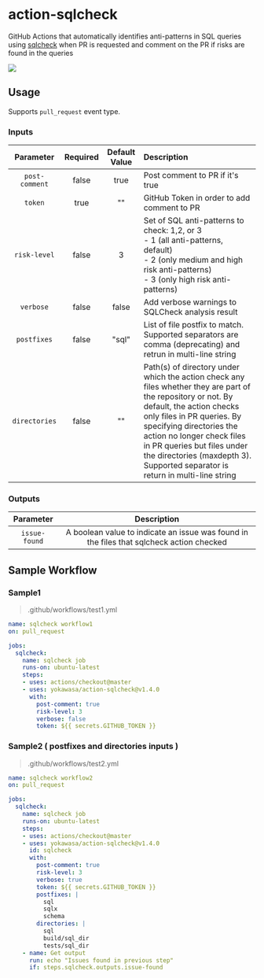 # action-sqlcheck

GitHub Actions that automatically identifies anti-patterns in SQL queries using [sqlcheck](https://github.com/jarulraj/sqlcheck) when PR is requested  and comment on the PR if risks are found in the queries  

![](assets/action-sqlcheck-pr-comment.png)

## Usage

Supports `pull_request` event type.

### Inputs
|Parameter|Required|Default Value|Description|
|:--:|:--:|:--:|:--|
|`post-comment`|false|true|Post comment to PR if it's true|
|`token`|true|""|GitHub Token in order to add comment to PR|
|`risk-level`|false|3|Set of SQL anti-patterns to check: 1,2, or 3<br>- 1 (all anti-patterns, default)<br>- 2 (only medium and high risk anti-patterns)<br> - 3 (only high risk anti-patterns) |
|`verbose`|false|false|Add verbose warnings to SQLCheck analysis result|
|`postfixes`|false|"sql"| List of file postfix to match. Supported separators are comma (deprecating) and retrun in multi-line string |
|`directories`|false|""| Path(s) of directory under which the action check any files whether they are part of the repository or not. By default, the action checks only files in PR queries. By specifying directories the action no longer check files in PR queries but files under the directories (maxdepth 3). Supported separator is return in multi-line string |

### Outputs

|Parameter|Description|
|:--:|:--:|
|`issue-found`| A boolean value to indicate an issue was found in the files that sqlcheck action checked |

## Sample Workflow

### Sample1

> .github/workflows/test1.yml

```yaml
name: sqlcheck workflow1
on: pull_request

jobs:
  sqlcheck:
    name: sqlcheck job
    runs-on: ubuntu-latest
    steps:
    - uses: actions/checkout@master
    - uses: yokawasa/action-sqlcheck@v1.4.0
      with:
        post-comment: true
        risk-level: 3
        verbose: false
        token: ${{ secrets.GITHUB_TOKEN }}
```

### Sample2 ( postfixes and directories inputs )

> .github/workflows/test2.yml

```yaml
name: sqlcheck workflow2
on: pull_request

jobs:
  sqlcheck:
    name: sqlcheck job
    runs-on: ubuntu-latest
    steps:
    - uses: actions/checkout@master
    - uses: yokawasa/action-sqlcheck@v1.4.0
      id: sqlcheck
      with:
        post-comment: true
        risk-level: 3
        verbose: true
        token: ${{ secrets.GITHUB_TOKEN }}
        postfixes: |
          sql
          sqlx
          schema
        directories: |
          sql
          build/sql_dir
          tests/sql_dir
    - name: Get output
      run: echo "Issues found in previous step"
      if: steps.sqlcheck.outputs.issue-found
```
